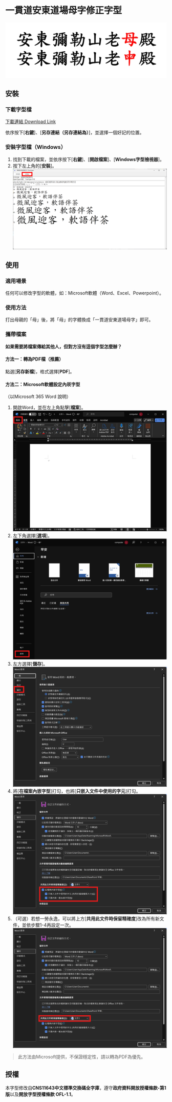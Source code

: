 # 一貫道安東道場母字修正字型

![01_compare.jpg](src/01_compare.jpg)

## 安裝

### 下載字型檔

[下載連結 Download Link](https://github.com/minhung1126/andong_fonts/releases/latest/download/Andong-font.ttf)

依序按下[**右鍵**]、[**另存連結（另存連結為）**]，並選擇一個好記的位置。

### 安裝字型檔（Windows）

1. 找到下載的檔案，並依序按下[**右鍵**]、[**開啟檔案**]、[**Windows字型檢視器**]。
2. 按下左上角的[**安裝**]。
![02_02_install_page.png](src/02_02_install_page.png)

## 使用

### 適用場景

任何可以修改字型的軟體，如：Microsoft軟體（Word、Excel、Powerpoint）。

### 使用方法

打出母親的「母」後，將「母」的字體換成「一貫道安東道場母字」即可。

### 攜帶檔案

**如果需要將檔案傳給其他人，但對方沒有這個字型怎麼辦？**

#### 方法一：轉為PDF檔（推薦）

點選[**另存新檔**]，格式選擇[**PDF**]。

#### 方法二：Microsoft軟體設定內崁字型

（以Microsoft 365 Word 說明）

1. 開啟Word，並在左上角點擊[**檔案**]。
![alt text](src/03_01_word_setup.png)
2. 左下角選擇[**選項**]。
![alt text](src/03_02_word_setup.png)
3. 左方選擇[**儲存**]。
![alt text](src/03_03_word_setup.png)
4. 將[**在檔案內嵌字型**]打勾，也將[**只嵌入文件中使用的字元**]打勾。
![alt text](src/03_04_word_setup.png)
5. （可選）若想一勞永逸，可以將上方[**共用此文件時保留精確度**]改為所有新文件，並依步驟1-4再設定一次。
![alt text](src/03_05_word_setup.png)

> 此方法由Microsoft提供，不保證穩定性，請以轉為PDF為優先。

## 授權

本字型修改自**CNS11643中文標準交換碼全字庫**，遵守**政府資料開放授權條款-第1版**以及**開放字型授權條款 OFL-1.1**。
